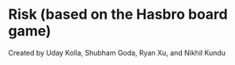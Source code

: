 # Risk (based on the Hasbro board game)
Created by Uday Kolla, Shubham Goda, Ryan Xu, and Nikhil Kundu
